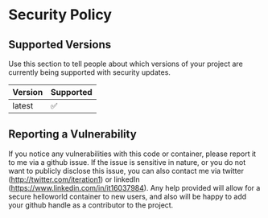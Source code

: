 # Security Policy

## Supported Versions

Use this section to tell people about which versions of your project are
currently being supported with security updates.

| Version | Supported          |
| ------- | ------------------ |
| latest   | :white_check_mark: |

## Reporting a Vulnerability

If you notice any vulnerabilities with this code or container, please report it to me via a github issue. If the issue is sensitive in nature, or you do not want to publicly disclose this issue, you can also contact me via twitter (http://twitter.com/iteration1) or linkedIn (https://www.linkedin.com/in/it16037984). Any help provided will allow for a secure helloworld container to new users, and also will be happy to add your github handle as a contributor to the project.
